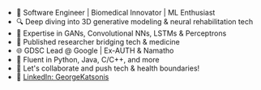 - 🚀 Software Engineer | Biomedical Innovator | ML Enthusiast
- 🔍 Deep diving into 3D generative modeling & neural rehabilitation tech
- 🧠 Expertise in GANs, Convolutional NNs, LSTMs & Perceptrons
- 🔬 Published researcher bridging tech & medicine
- 🌐 GDSC Lead @ Google | Ex-AUTH & Namatho
- 🔧 Fluent in Python, Java, C/C++, and more
- 🤝 Let's collaborate and push tech & health boundaries!
- 🔗 [LinkedIn: GeorgeKatsonis](https://www.linkedin.com/in/GeorgeKatsonis)
